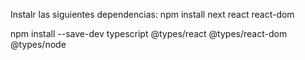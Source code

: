 Instalr las siguientes dependencias:  npm install next react react-dom             

npm install --save-dev typescript @types/react @types/react-dom @types/node
